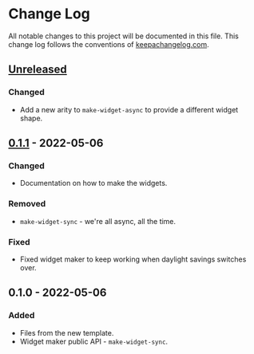 # Change Log
All notable changes to this project will be documented in this file. This change log follows the conventions of [keepachangelog.com](http://keepachangelog.com/).

## [Unreleased]
### Changed
- Add a new arity to `make-widget-async` to provide a different widget shape.

## [0.1.1] - 2022-05-06
### Changed
- Documentation on how to make the widgets.

### Removed
- `make-widget-sync` - we're all async, all the time.

### Fixed
- Fixed widget maker to keep working when daylight savings switches over.

## 0.1.0 - 2022-05-06
### Added
- Files from the new template.
- Widget maker public API - `make-widget-sync`.

[Unreleased]: https://sourcehost.site/your-name/tabula-rasa/compare/0.1.1...HEAD
[0.1.1]: https://sourcehost.site/your-name/tabula-rasa/compare/0.1.0...0.1.1
